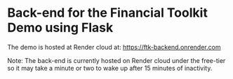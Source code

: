 # Back-end for the Financial Toolkit Demo using Flask

The demo is hosted at Render cloud at:
https://ftk-backend.onrender.com

Note: The back-end is currently hosted on Render cloud under the free-tier so it may take a minute or two to wake up after 15 minutes of inactivity.